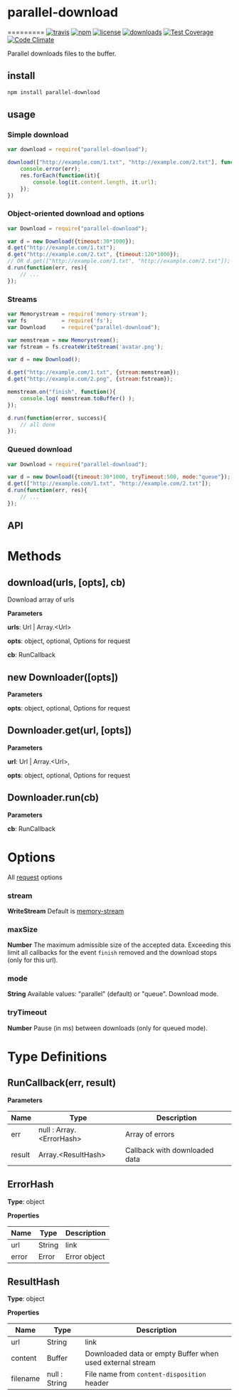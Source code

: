 # parallel-download 
=========
[![travis](https://travis-ci.org/ReklatsMasters/parallel-download.svg?style=flat)](https://travis-ci.org/ReklatsMasters/parallel-download) 
[![npm](https://img.shields.io/npm/v/parallel-download.svg?style=flat)](https://npmjs.org/package/parallel-download) 
[![license](https://img.shields.io/npm/l/parallel-download.svg?style=flat)](https://npmjs.org/package/parallel-download) 
[![downloads](https://img.shields.io/npm/dm/parallel-download.svg?style=flat)](https://npmjs.org/package/parallel-download) 
[![Test Coverage](https://codeclimate.com/github/ReklatsMasters/parallel-download/badges/coverage.svg?style=flat)](https://codeclimate.com/github/ReklatsMasters/parallel-download)
[![Code Climate](https://codeclimate.com/github/ReklatsMasters/parallel-download/badges/gpa.svg?style=flat)](https://codeclimate.com/github/ReklatsMasters/parallel-download)

Parallel downloads files to the buffer.

## install
```bash
npm install parallel-download
```

## usage 

### Simple download
```js
var download = require("parallel-download");

download(["http://example.com/1.txt", "http://example.com/2.txt"], function(err, res){
	console.error(err);
    res.forEach(function(it){
    	console.log(it.content.length, it.url);
    });
})
```

### Object-oriented download and options
```js
var Download = require("parallel-download");

var d = new Download({timeout:30*1000});
d.get("http://example.com/1.txt");
d.get("http://example.com/2.txt", {timeout:120*1000});
// OR d.get(["http://example.com/1.txt", "http://example.com/2.txt"]);
d.run(function(err, res){
	// ...
});
```

### Streams
```js
var Memorystream = require('memory-stream');
var fs           = require('fs');
var Download     = require("parallel-download");

var memstream = new Memorystream();
var fstream = fs.createWriteStream('avatar.png');

var d = new Download();

d.get("http://example.com/1.txt", {stream:memstream});
d.get("http://example.com/2.png", {stream:fstream});

memstream.on("finish", function(){
	console.log( memstream.toBuffer() );
});

d.run(function(error, success){
	// all done
});
```

### Queued download
```js
var Download = require("parallel-download");

var d = new Download({timeout:30*1000, tryTimeout:500, mode:"queue"});
d.get(["http://example.com/1.txt", "http://example.com/2.txt"]);
d.run(function(err, res){
	// ...
});
```

## API

Methods
===

download(urls, [opts], cb)
-----------------------------
Download array of urls

**Parameters**

**urls**: Url | Array.&lt;Url&gt;

**opts**: object, optional, Options for request

**cb**: RunCallback

new Downloader([opts])
-----------------------------

**Parameters**

**opts**: object,  optional, Options for request


Downloader.get(url, [opts]) 
-----------------------------

**Parameters**

**url**: Url | Array.&lt;Url&gt;, 

**opts**: object, optional, Options for request


Downloader.run(cb) 
-----------------------------

**Parameters**

**cb**: RunCallback


Options
===

All [request](https://github.com/mikeal/request) options

### stream
**WriteStream**  Default is [memory-stream](https://github.com/tommymessbauer/memory-stream)

### maxSize
**Number** The maximum admissible size of the accepted data. Exceeding this limit all callbacks for the event `finish` removed and the download stops (only for this url).

### mode
**String** Available values: "parallel" (default) or "queue". Download mode.

### tryTimeout
**Number** Pause (in ms) between downloads (only for queued mode).


Type Definitions
===

RunCallback(err, result)
-----------------------------

**Parameters**

| Name | Type | Description |
|------|------|-------------|
| err | null : Array.&lt;ErrorHash&gt; | Array of errors |
| result | Array.&lt;ResultHash&gt; | Callback with downloaded data |


ErrorHash
-----------------------------

**Type**: object

**Properties**

| Name | Type | Description |
|------|------|-------------|
| url | String | link |
| error | Error | Error object |

ResultHash
-----------------------------

**Type**: object

**Properties**

| Name | Type | Description |
|------|------|-------------|
| url | String | link |
| content | Buffer | Downloaded data or empty Buffer when used external stream |
|filename | null : String | File name from `content-disposition` header |
